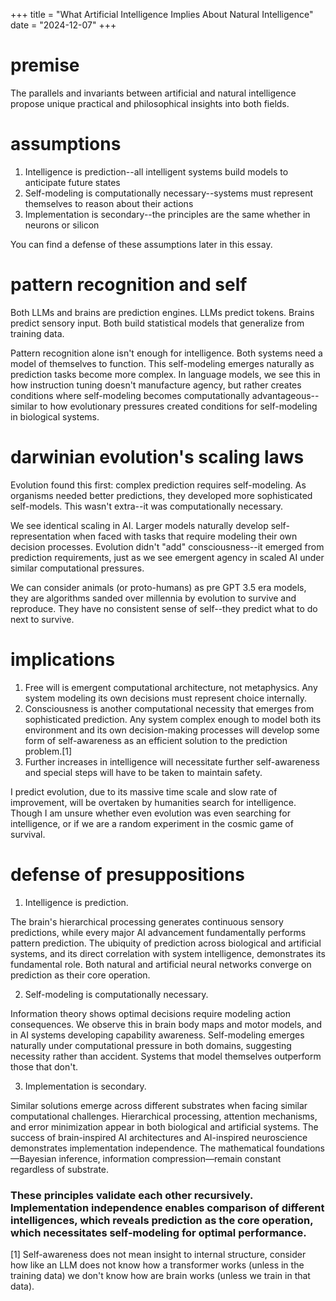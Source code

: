 
+++
title = "What Artificial Intelligence Implies About Natural Intelligence" 
date = "2024-12-07"
+++

# premise
The parallels and invariants between artificial and natural intelligence propose unique practical and philosophical insights into both fields.

# assumptions
1. Intelligence is prediction--all intelligent systems build models to anticipate future states
2. Self-modeling is computationally necessary--systems must represent themselves to reason about their actions
3. Implementation is secondary--the principles are the same whether in neurons or silicon

You can find a defense of these assumptions later in this essay.

# pattern recognition and self
Both LLMs and brains are prediction engines. LLMs predict tokens. Brains predict sensory input. Both build statistical models that generalize from training data.

Pattern recognition alone isn't enough for intelligence. Both systems need a model of themselves to function. This self-modeling emerges naturally as prediction tasks become more complex. In language models, we see this in how instruction tuning doesn't manufacture agency, but rather creates conditions where self-modeling becomes computationally advantageous--similar to how evolutionary pressures created conditions for self-modeling in biological systems.

# darwinian evolution's scaling laws
Evolution found this first: complex prediction requires self-modeling. As organisms needed better predictions, they developed more sophisticated self-models. This wasn't extra--it was computationally necessary.

We see identical scaling in AI. Larger models naturally develop self-representation when faced with tasks that require modeling their own decision processes. Evolution didn't "add" consciousness--it emerged from prediction requirements, just as we see emergent agency in scaled AI under similar computational pressures.

We can consider animals (or proto-humans) as pre GPT 3.5 era models, they are algorithms sanded over millennia by evolution to survive and reproduce. They have no consistent sense of self--they predict what to do next to survive.  

# implications
1. Free will is emergent computational architecture, not metaphysics. Any system modeling its own decisions must represent choice internally.
2. Consciousness is another computational necessity that emerges from sophisticated prediction. Any system complex enough to model both its environment and its own decision-making processes will develop some form of self-awareness as an efficient solution to the prediction problem.[1]
3. Further increases in intelligence will necessitate further self-awareness and special steps will have to be taken to maintain safety. 

I predict evolution, due to its massive time scale and slow rate of improvement, will be overtaken by humanities search for intelligence. Though I am unsure whether even evolution was even searching for intelligence, or if we are a random experiment in the cosmic game of survival.  

# defense of presuppositions

1. Intelligence is prediction. 

The brain's hierarchical processing generates continuous sensory predictions, while every major AI advancement fundamentally performs pattern prediction. The ubiquity of prediction across biological and artificial systems, and its direct correlation with system intelligence, demonstrates its fundamental role. Both natural and artificial neural networks converge on prediction as their core operation.

2. Self-modeling is computationally necessary. 

Information theory shows optimal decisions require modeling action consequences. We observe this in brain body maps and motor models, and in AI systems developing capability awareness. Self-modeling emerges naturally under computational pressure in both domains, suggesting necessity rather than accident. Systems that model themselves outperform those that don't.

3. Implementation is secondary. 

Similar solutions emerge across different substrates when facing similar computational challenges. Hierarchical processing, attention mechanisms, and error minimization appear in both biological and artificial systems. The success of brain-inspired AI architectures and AI-inspired neuroscience demonstrates implementation independence. The mathematical foundations—Bayesian inference, information compression—remain constant regardless of substrate.

### These principles validate each other recursively. Implementation independence enables comparison of different intelligences, which reveals prediction as the core operation, which necessitates self-modeling for optimal performance.

[1] Self-awareness does not mean insight to internal structure, consider how like an LLM does not know how a transformer works (unless in the training data) we don't know how are brain works (unless we train in that data).
